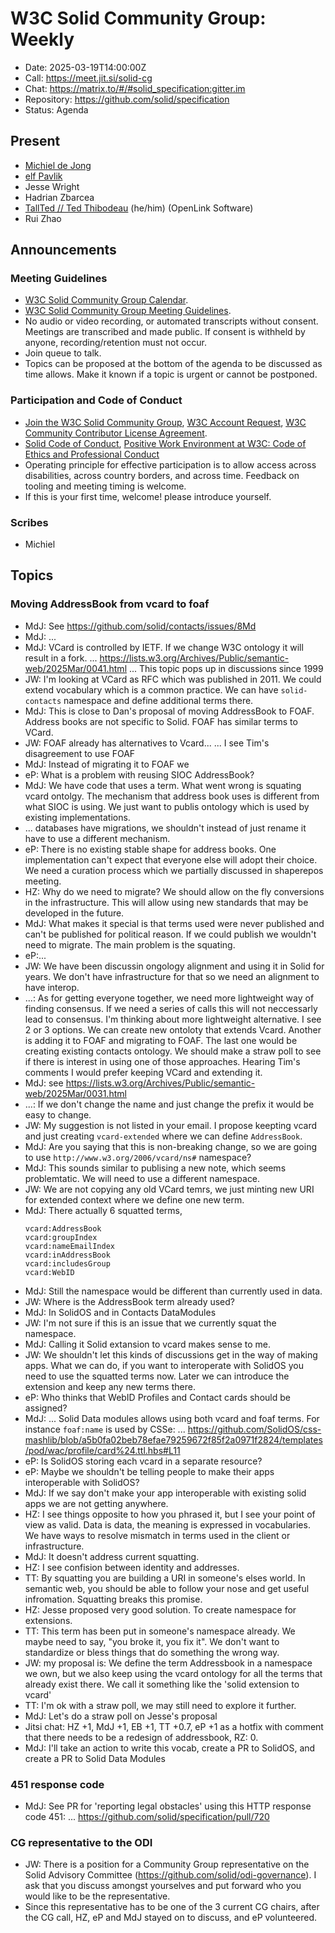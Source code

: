 # W3C Solid Community Group: Weekly

* Date: 2025-03-19T14:00:00Z
* Call: https://meet.jit.si/solid-cg
* Chat: https://matrix.to/#/#solid_specification:gitter.im
* Repository: https://github.com/solid/specification
* Status: Agenda


## Present
* [Michiel de Jong](https://michielbdejong.com)
* [elf Pavlik](https://elf-pavlik.hackers4peace.net)
* Jesse Wright
* Hadrian Zbarcea
* [TallTed // Ted Thibodeau](https://github.com/TallTed/) (he/him) (OpenLink Software)
* Rui Zhao


## Announcements

### Meeting Guidelines
* [W3C Solid Community Group Calendar](https://www.w3.org/groups/cg/solid/calendar).
* [W3C Solid Community Group Meeting Guidelines](https://github.com/w3c-cg/solid/blob/main/meetings/README.md).
* No audio or video recording, or automated transcripts without consent. Meetings are transcribed and made public. If consent is withheld by anyone, recording/retention must not occur.
* Join queue to talk.
* Topics can be proposed at the bottom of the agenda to be discussed as time allows. Make it known if a topic is urgent or cannot be postponed.

### Participation and Code of Conduct
* [Join the W3C Solid Community Group](https://www.w3.org/community/solid/join), [W3C Account Request](http://www.w3.org/accounts/request), [W3C Community Contributor License Agreement](https://www.w3.org/community/about/agreements/cla/).
* [Solid Code of Conduct](https://github.com/solid/process/blob/main/code-of-conduct.md), [Positive Work Environment at W3C: Code of Ethics and Professional Conduct](https://www.w3.org/Consortium/cepc/)
* Operating principle for effective participation is to allow access across disabilities, across country borders, and across time. Feedback on tooling and meeting timing is welcome.
* If this is your first time, welcome! please introduce yourself.


### Scribes
* Michiel

## Topics

### Moving AddressBook from vcard to foaf

* MdJ: See https://github.com/solid/contacts/issues/8Md
* MdJ: ...
* MdJ: VCard is controlled by IETF. If we change W3C ontology it will result in a fork.
  ... https://lists.w3.org/Archives/Public/semantic-web/2025Mar/0041.html
  ... This topic pops up in discussions since 1999
* JW: I'm looking at VCard as RFC which was published in 2011. We could extend vocabulary which is a common practice. We can have `solid-contacts` namespace and define additional terms there.
* MdJ: This is close to Dan's proposal of moving AddressBook to FOAF. Address books are not specific to Solid. FOAF has similar terms to VCard. 
* JW: FOAF already has alternatives to Vcard...
  ... I see Tim's disagreement to use FOAF
* MdJ: Instead of migrating it to FOAF we
* eP: What is a problem with reusing SIOC AddressBook?
* MdJ: We have code that uses a term. What went wrong is squating vcard ontolgy. The mechanism that address book uses is different from what SIOC is using. We just want to publis ontology which is used by existing implementations.
* ... databases have migrations, we shouldn't instead of just rename it have to use a different mechanism.
* eP: There is no existing stable shape for address books. One implementation can't expect that everyone else will adopt their choice. We need a curation process which we partially discussed in shaperepos meeting. 
* HZ: Why do we need to migrate? We should allow on the fly conversions in the infrastructure. This will allow using new standards that may be developed in the future.
* MdJ: What makes it special is that terms used were never published and can't be published for political reason. If we could publish we wouldn't need to migrate. The main problem is the squating.
* eP:...
* JW: We have been discussin ongology alignment and using it in Solid for years. We don't have infrastructure for that so we need an alignment to have interop.
* ...: As for getting everyone together, we need more lightweight way of finding consensus. If we need a series of calls this will not neccessarly lead to consensus. I'm thinking about more lightweight alternative. I see 2 or 3 options. We can create new ontoloty that extends Vcard. Another is adding it to FOAF and migrating to FOAF. The last one would be creating existing contacts ontology. We should make a straw poll to see if there is interest in using one of those approaches. Hearing Tim's comments I would prefer keeping VCard and extending it.
* MdJ: see https://lists.w3.org/Archives/Public/semantic-web/2025Mar/0031.html
* ...: If we don't change the name and just change the prefix it would be easy to change.
* JW: My suggestion is not listed in your email. I propose keepting vcard and just creating `vcard-extended` where we can define `AddressBook`.
* MdJ: Are you saying that this is non-breaking change, so we are going to use `http://www.w3.org/2006/vcard/ns#` namespace?
* MdJ: This sounds similar to publising a new note, which seems problemtatic. We will need to use a different namespace.
* JW: We are not copying any old VCard temrs, we just minting new URI for extended context where we define one new term.
* MdJ: There actually 6 squatted terms, 
  ```
  vcard:AddressBook
  vcard:groupIndex
  vcard:nameEmailIndex
  vcard:inAddressBook
  vcard:includesGroup
  vcard:WebID
  ```  
* MdJ: Still the namespace would be different than currently used in data.
* JW: Where is the AddressBook term already used?
* MdJ: In SolidOS and in Contacts DataModules
* JW: I'm not sure if this is an issue that we currently squat the namespace.
* MdJ: Calling it Solid extansion to vcard makes sense to me.
* JW: We shouldn't let this kinds of discussions get in the way of making apps. What we can do, if you want to interoperate with SolidOS you need to use the squatted terms now. Later we can introduce the extension and keep any new terms there.
* eP: Who thinks that WebID Profiles and Contact cards should be assigned?
* MdJ: ... Solid Data modules allows using both vcard and foaf terms. For instance `foaf:name` is used by CSSe: 
  ... https://github.com/SolidOS/css-mashlib/blob/a5b0fa02beb78efae79259672f85f2a0971f2824/templates/pod/wac/profile/card%24.ttl.hbs#L11
* eP: Is SolidOS storing each vcard in a separate resource?
* eP: Maybe we shouldn't be telling people to make their apps interoperable with SolidOS?
* MdJ: If we say don't make your app interoperable with existing solid apps we are not getting anywhere.
* HZ: I see things opposite to how you phrased it, but I see your point of view as valid. Data is data, the meaning is expressed in vocabularies. We have ways to resolve mismatch in terms used in the client or infrastructure.
* MdJ: It doesn't address current squatting.
* HZ: I see confision between identity and addresses.
* TT: By squatting you are building a URI in someone's elses world. In semantic web, you should be able to follow your nose and get useful infromation. Squatting breaks this promise.
* HZ: Jesse proposed very good solution. To create namespace for extensions.
* TT: This term has been put in someone's namespace already. We maybe need to say, "you broke it, you fix it". We don't want to standardize or bless things that do something the wrong way.
* JW: my proposal is: We define the term Addressbook in a namespace we own, but we also keep using the vcard ontology for all the terms that already exist there. We call it something like the 'solid extension to vcard'
* TT: I'm ok with a straw poll, we may still need to explore it further.
* MdJ: Let's do a straw poll on Jesse's proposal
* Jitsi chat: HZ +1, MdJ +1, EB +1, TT +0.7, eP +1 as a hotfix with comment that there needs to be a redesign of addressbook, RZ: 0.
* MdJ: I'll take an action to write this vocab, create a PR to SolidOS, and create a PR to Solid Data Modules

### 451 response code

* MdJ: See PR for 'reporting legal obstacles' using this HTTP response code 451:
  ... https://github.com/solid/specification/pull/720

### CG representative to the ODI

* JW: There is a position for a Community Group representative on the Solid Advisory Committee (https://github.com/solid/odi-governance). I ask that you discuss amongst yourselves and put forward who you would like to be the representative.
* Since this representative has to be one of the 3 current CG chairs, after the CG call, HZ, eP and MdJ stayed on to discuss, and eP volunteered.

